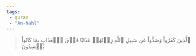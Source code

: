```yaml
---
tags: 
 - quran 
 - "An-Nahl"
---
```


> ٱلَّذِينَ كَفَرُواْ وَصَدُّواْ عَن سَبِيلِ ٱللَّهِ زِدۡنَٰهُمۡ عَذَابٗا فَوۡقَ ٱلۡعَذَابِ بِمَا كَانُواْ يُفۡسِدُونَ
